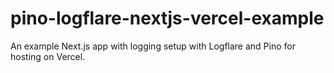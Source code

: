 # pino-logflare-nextjs-vercel-example
An example Next.js app with logging setup with Logflare and Pino for hosting on Vercel.
